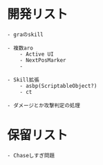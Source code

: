 ﻿# 開発リスト
	- graのskill

	- 複数aro
		- Active UI
		- NextPosMarker
		- 

	- Skill拡張
		- asbp(ScriptableObject?)
		- ct

	- ダメージとか攻撃判定の処理

# 保留リスト
	- Chaseしすぎ問題